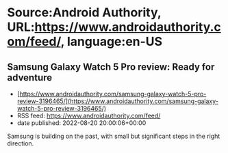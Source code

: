 # Source:Android Authority, URL:https://www.androidauthority.com/feed/, language:en-US

## Samsung Galaxy Watch 5 Pro review: Ready for adventure
 - [https://www.androidauthority.com/samsung-galaxy-watch-5-pro-review-3196465/](https://www.androidauthority.com/samsung-galaxy-watch-5-pro-review-3196465/)
 - RSS feed: https://www.androidauthority.com/feed/
 - date published: 2022-08-20 20:00:06+00:00

Samsung is building on the past, with small but significant steps in the right direction.

